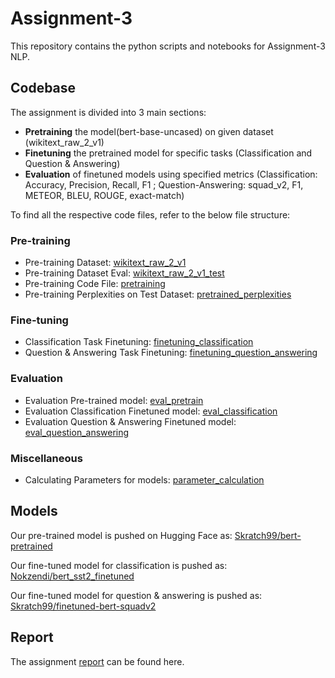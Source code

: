 # Assignment-3
This repository contains the python scripts and notebooks for Assignment-3 NLP.


## Codebase
The assignment is divided into 3 main sections:
- **Pretraining** the model(bert-base-uncased) on given dataset (wikitext_raw_2_v1)
- **Finetuning** the pretrained model for specific tasks (Classification and Question & Answering)
- **Evaluation** of finetuned models using specified metrics (Classification: Accuracy, Precision, Recall, F1 ; Question-Answering: squad_v2, F1, METEOR, BLEU, ROUGE, exact-match)

To find all the respective code files, refer to the below file structure:

### Pre-training
- Pre-training Dataset: [wikitext_raw_2_v1](wikitext_raw_2_v1.txt)
- Pre-training Dataset Eval: [wikitext_raw_2_v1_test](wikitext_raw_2_v1_test.txt)
- Pre-training Code File: [pretraining](pretraining.py)
- Pre-training Perplexities on Test Dataset: [pretrained_perplexities](pretrained_perplexities.txt)

### Fine-tuning
- Classification Task Finetuning: [finetuning_classification](finetuning_classification.py)
- Question & Answering Task Finetuning: [finetuning_question_answering](finetuning_question_answering.py)

### Evaluation
- Evaluation Pre-trained model: [eval_pretrain](eval_pretrain.py)
- Evaluation Classification Finetuned model: [eval_classification](eval_classification.py)
- Evaluation Question & Answering Finetuned model: [eval_question_answering](eval_question_answering.py)

### Miscellaneous
- Calculating Parameters for models: [parameter_calculation](parameter_calculation.py)


## Models
Our pre-trained model is pushed on Hugging Face as: [Skratch99/bert-pretrained](https://huggingface.co/Skratch99/bert-pretrained)

Our fine-tuned model for classification is pushed as: [Nokzendi/bert_sst2_finetuned](https://huggingface.co/Nokzendi/bert_sst2_finetuned)

Our fine-tuned model for question & answering is pushed as: [Skratch99/finetuned-bert-squadv2](https://huggingface.co/Skratch99/finetuned-bert-squadv2)


## Report
The assignment [report](report.pdf) can be found here.
